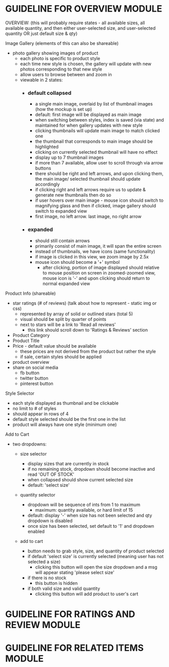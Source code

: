
# GUIDELINE FOR OVERVIEW MODULE

OVERVIEW:
(this will probably require states - all available sizes, all available quantity, and then either user-selected size, and user-selected quantity OR just default size & qty)

Image Gallery (elements of this can also be shareable)
  - photo gallery showing images of product
    - each photo is specific to product style
    - each time new style is chosen, the gallery will update with new photos corresponding to that new style
    - allow users to browse between and zoom in
    - viewable in 2 states:
      - ### default collapsed
        - a single main image, overlaid by list of thumbnail images (how the mockup is set up)
        - default: first image will be displayed as main image
        - when switching between styles, index is saved (via state) and maintained for when gallery updates with new style
        - clicking thumbnails will update main image to match clicked one
        - the thumbnail that corresponds to main image should be highlighted
        - clicking on currently selected thumbnail will have no effect
        - display up to 7 thumbnail images
        - if more than 7 available, allow user to scroll through via arrow buttons
        - there should be right and left arrows, and upon clicking them, the main image/ selected thumbnail should update accordingly
        - if clicking right and left arrows require us to update & generate new thumbnails then do so
        - if user hovers over main image - mouse icon should switch to magnifying glass and then if clicked, image gallery should switch to expanded view
        - first image, no left arrow. last image, no right arrow
      - ### expanded
        - should still contain arrows
        - primarily consist of main image, it will span the entire screen
        - instead of thumbnails, we have icons (same functionality)
        - if image is clicked in this view, we zoom image by 2.5x
        - mouse icon should become a '+' symbol
          - after clicking, portion of image displayed should relative to mouse position on screen
          in zoomed-zoomed view, mouse icon is '-' and upon clicking should return to normal expanded view

Product Info (shareable)
  - star ratings (# of reviews) (talk about how to represent - static img or css)
    - represented by array of solid or outlined stars (total 5)
    - visual should be split by quarter of points
    - next to stars will be a link to 'Read all reviews'
      - this link should scroll down to 'Ratings & Reviews' section
  - Product Category
  - Product Title
  - Price - default value should be available
    - these prices are not derived from the product but rather the style
    - if sale, certain styles should be applied
  - product overview
  - share on social media
    - fb button
    - twitter button
    - pinterest button


Style Selector
  - each style displayed as thumbnail and be clickable
  - no limit to # of styles
  - should appear in rows of 4
  - default style selected should be the first one in the list
  - product will always have one style (minimum one)


Add to Cart
  - two dropdowns:
    - size selector
      - display sizes that are currently in stock
      - if no remaining stock, dropdown should become inactive and read 'OUT OF STOCK'
      - when collapsed should show current selected size
      - default: 'select size'

    - quantity selector
      - dropdown will be sequence of ints from 1 to maximum
        - maximum: quantity available, or hard limit of 15
      - default: display '-' when size has not been selected and qty dropdown is disabled
      - once size has been selected, set default to '1' and dropdown enabled

    - add to cart
      - button needs to grab style, size, and quantity of product selected
      - if default 'select size' is currently selected (meaning user has not selected a size)
        - clicking this button will open the size dropdown and a msg will appear stating 'please select size'
      - if there is no stock
          - this button is hidden
      - if both valid size and valid quantity
        - clicking this button will add product to user's cart

# GUIDELINE FOR RATINGS AND REVIEW MODULE

# GUIDELINE FOR RELATED ITEMS MODULE
